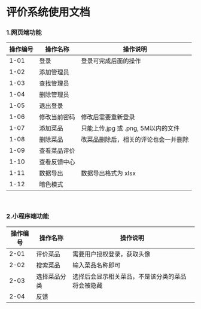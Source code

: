 
# 评价系统使用文档


### 1.网页端功能
|  操作编号 | 操作名称  | 操作说明 |
| ------------ | ------------ | ------------ |
| 1-01  | 登录  | 登录可完成后面的操作 |
| 1-02  | 添加管理员  |  |
| 1-03  | 查找管理员  |  |
| 1-04  | 删除管理员  |  |
| 1-05  | 退出登录  |  |
| 1-06  | 修改当前密码  | 修改后需要重新登录 |
| 1-07  | 添加菜品  | 只能上传.jpg 或 .png, 5M以内的文件 |
| 1-08  | 删除菜品  | 改菜品删除后，相关的评论也会一并删除 |
| 1-09  | 查看菜品评价  |  |
| 1-10  | 查看反馈中心  |  |
| 1-11  | 数据导出  | 数据导出格式为 xlsx |
| 1-12  | 暗色模式  |  |

<br/>

### 2.小程序端功能
|  操作编号 | 操作名称  | 操作说明 |
| ------------ | ------------ | ------------ |
| 2-01 | 评价菜品| 需要用户授权登录，获取头像 |
| 2-02 | 搜索菜品| 输入菜品名称即可 |
| 2-03 | 选择菜品分类| 选择后会显示相关菜品，不是该分类的菜品将会被隐藏 |
| 2-04 | 反馈|  |

<!--stackedit_data:
eyJoaXN0b3J5IjpbMTEzNzE4Njc2OCwxMzk2MjA2NjE0LDE3OD
I5MzA4OTJdfQ==
-->